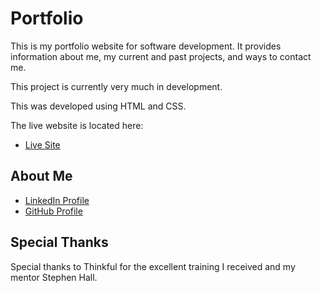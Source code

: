 # Portfolio

This is my portfolio website for software development. It provides information about me, my current and past projects, and ways to contact me.

This project is currently very much in development.

This was developed using HTML and CSS.

The live website is located here:
* [Live Site](https://davidxarvidson.github.io/Portfolio-Site/)

## About Me

* [LinkedIn Profile](https://www.linkedin.com/in/david-arvidson/)
* [GitHub Profile](https://github.com/DavidxArvidson)

## Special Thanks

Special thanks to Thinkful for the excellent training I received and my mentor Stephen Hall.
